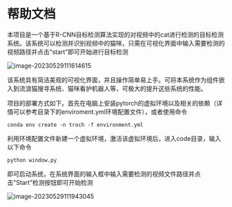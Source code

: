 # 帮助文档

本项目是一个基于R-CNN目标检测算法实现的对视频中的cat进行检测的目标检测系统。该系统可以检测并识别视频中的猫咪，只需在可视化界面中输入需要检测的视频路径并点击“start”即可开始进行目标检测

![image-20230529111614615](images/image-20230529111614615.png)

该系统具有简洁美观的可视化界面，并且操作简单易上手。可将本系统作为组件嵌入到流浪猫搜寻系统、猫咪看护机器人等，可极大的提升这些系统的性能。

项目的部署方式如下。首先在电脑上安装pytorch的虚拟环境以及相关的依赖（详情可以参考目录下的enviroment.yml环境配置文件），或者使用命令

```
conda env create -n troch -f environment.yml
```

利用环境配置文件新建一个虚拟环境，激活该虚拟环境后，进入code目录，输入以下命令

```
python window.py
```

即可启动系统，在系统界面的输入框中输入需要检测的视频文件路径并点击"Start"检测按钮即可开始检测

![image-20230529111943045](images/image-20230529111943045.png)
